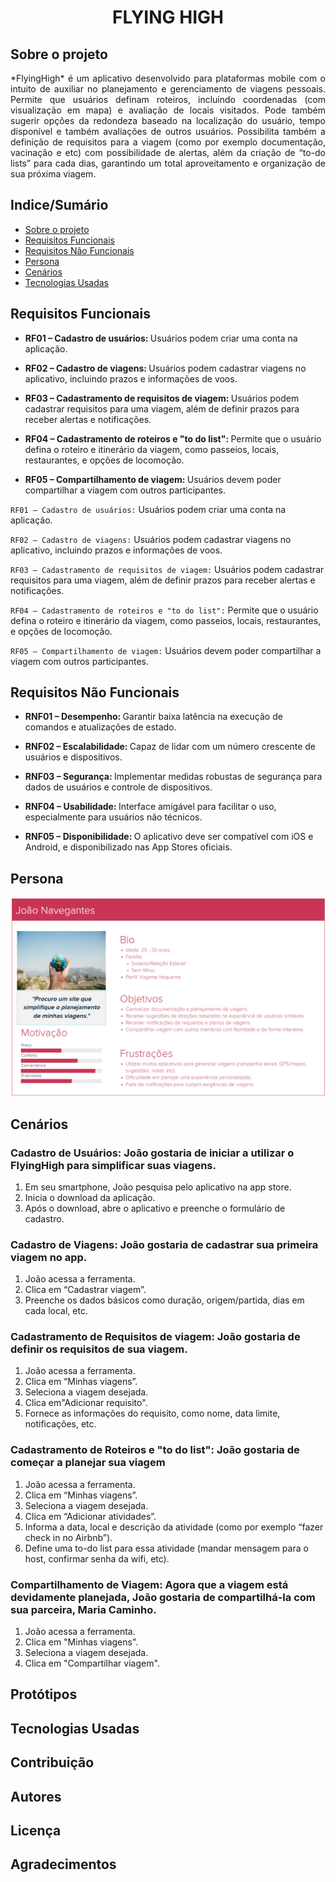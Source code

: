 <h1 align="center">FLYING HIGH</h1>



## Sobre o projeto

<p align="justify"> *FlyingHigh* é um aplicativo desenvolvido para plataformas mobile com o intuito de auxiliar no planejamento e gerenciamento de viagens pessoais. 
Permite que usuários definam roteiros, incluindo coordenadas (com visualização em mapa) e avaliação de locais visitados. Pode também sugerir opções da
redondeza baseado na localização do usuário, tempo disponível e também avaliações de outros usuários. Possibilita também a definição de requisitos para
a viagem (como por exemplo documentação, vacinação e etc) com possibilidade de alertas, além da criação de “to-do lists” para cada dias, garantindo um 
total aproveitamento e organização de sua próxima viagem. </p>

## Indice/Sumário
* [Sobre o projeto](#Sobre-o-projeto)
* [Requisitos Funcionais](#Requisitos-Funcionais)
* [Requisitos Não Funcionais](#Requisitos-Não-Funcionais)
* [Persona](#Persona)
* [Cenários](#Cenários)
* [Tecnologias Usadas](#Tecnologias-Usadas)

## Requisitos Funcionais
<p align="justify">

* <b>RF01 – Cadastro de usuários: </b>Usuários podem criar uma conta na aplicação.

* <b>RF02 – Cadastro de viagens: </b>Usuários podem cadastrar viagens no aplicativo, incluindo prazos e informações de voos.

* <b>RF03 – Cadastramento de requisitos de viagem: </b>Usuários podem cadastrar requisitos para uma viagem, além de definir prazos para receber alertas e notificações.

* <b>RF04 – Cadastramento de roteiros e "to do list": </b>Permite que o usuário defina o roteiro e itinerário da viagem, como passeios, locais, restaurantes, e opções de locomoção.

* <b>RF05 – Compartilhamento de viagem: </b>Usuários devem poder compartilhar a viagem com outros participantes.</p>


<p align="justify">

`RF01 – Cadastro de usuários:` Usuários podem criar uma conta na aplicação.

`RF02 – Cadastro de viagens:` Usuários podem cadastrar viagens no aplicativo, incluindo prazos e informações de voos.

`RF03 – Cadastramento de requisitos de viagem:` Usuários podem cadastrar requisitos para uma viagem, além de definir prazos para receber alertas e notificações.

`RF04 – Cadastramento de roteiros e "to do list":` Permite que o usuário defina o roteiro e itinerário da viagem, como passeios, locais, restaurantes, e opções de locomoção.

`RF05 – Compartilhamento de viagem:` Usuários devem poder compartilhar a viagem com outros participantes.</p>


## Requisitos Não Funcionais
<p align="justify">

* <b>RNF01 – Desempenho: </b>Garantir baixa latência na execução de comandos e atualizações de estado.

* <b>RNF02 – Escalabilidade: </b>Capaz de lidar com um número crescente de usuários e dispositivos.

* <b>RNF03 – Segurança: </b>Implementar medidas robustas de segurança para dados de usuários e controle de dispositivos.

* <b>RNF04 – Usabilidade: </b>Interface amigável para facilitar o uso, especialmente para usuários não técnicos.

* <b>RNF05 – Disponibilidade: </b>O aplicativo deve ser compatível com iOS e Android, e disponibilizado nas App Stores oficiais.</p>

## Persona
![Aqui nesta imagem se encontra a persona do projeto.](persona.png)
## Cenários
<p align="justify">

### <b> Cadastro de Usuários: </b>João gostaria de iniciar a utilizar o FlyingHigh para simplificar suas viagens.<br/>
1. Em seu smartphone, João pesquisa pelo aplicativo na app store. <br/>
2. Inicia o download da aplicação.<br/>
3. Após o download, abre o aplicativo e preenche o formulário de cadastro.<br/>

### <b>Cadastro de Viagens: </b> João gostaria de cadastrar sua primeira viagem no app.
1. João acessa a ferramenta.
2. Clica em “Cadastrar viagem”.
3. Preenche os dados básicos como duração, origem/partida, dias em cada local, etc.

### <b>Cadastramento de Requisitos de viagem: </b> João gostaria de definir os requisitos de sua viagem.
1. João acessa a ferramenta.
2. Clica em “Minhas viagens”.
3. Seleciona a viagem desejada.
4. Clica em"Adicionar requisito".
5.	Fornece as informações do requisito, como nome, data limite, notificações, etc.

### <b>Cadastramento de Roteiros e "to do list": </b> João gostaria de começar a planejar sua viagem
1. João acessa a ferramenta.
2. Clica em “Minhas viagens”.
3. Seleciona a viagem desejada. 
4. Clica em “Adicionar atividades”.
5. Informa a data, local e descrição da atividade (como por exemplo “fazer check in no Airbnb”). 
6. Define uma to-do list para essa atividade (mandar mensagem para o host, confirmar senha da wifi, etc).

### <b>Compartilhamento de Viagem: </b> Agora que a viagem está devidamente planejada, João gostaria de compartilhá-la com sua parceira, Maria Caminho. 
1. João acessa a ferramenta.
2. Clica em "Minhas viagens".
3. Seleciona a viagem desejada.
4. Clica em "Compartilhar viagem".

</p>

## Protótipos

## Tecnologias Usadas

## Contribuição

## Autores

## Licença

## Agradecimentos